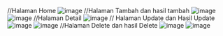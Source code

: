 //Halaman Home
![image](https://github.com/user-attachments/assets/cefd6a50-8112-474f-8a31-2e90f25c9f29)
//Halaman Tambah dan  hasil tambah
![image](https://github.com/user-attachments/assets/ff0da005-daa4-4329-8099-138c3a92881a)
![image](https://github.com/user-attachments/assets/e30e0a55-2531-4079-8b9d-392c43dbf21f)
//Halaman Detail
![image](https://github.com/user-attachments/assets/dd9ffb9d-f8fa-4728-9235-df536d2cc4f4)
// Halaman Update dan Hasil Update
![image](https://github.com/user-attachments/assets/0c0597bc-b8ce-4422-a057-7d26c515a52c)
![image](https://github.com/user-attachments/assets/eda40841-a729-4b8a-bd9a-6cd0770e0ae7)
//Halaman Delete dan hasil Delete
![image](https://github.com/user-attachments/assets/26f44bcd-777a-4742-b170-a7183e3ecdb7)
![image](https://github.com/user-attachments/assets/09730d96-0fbd-4069-8dc7-7bba3129b148)

